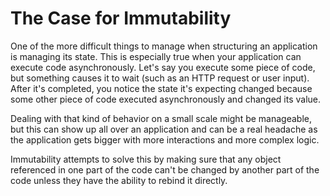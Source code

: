 # The Case for Immutability

One of the more difficult things to manage when structuring an application is managing its state. This is especially true when your application can execute code asynchronously. Let's say you execute some piece of code, but something causes it to wait \(such as an HTTP request or user input\). After it's completed, you notice the state it's expecting changed because some other piece of code executed asynchronously and changed its value.

Dealing with that kind of behavior on a small scale might be manageable, but this can show up all over an application and can be a real headache as the application gets bigger with more interactions and more complex logic.

Immutability attempts to solve this by making sure that any object referenced in one part of the code can't be changed by another part of the code unless they have the ability to rebind it directly.

